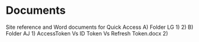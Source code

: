 # Documents
Site reference and Word documents for Quick Access
A) Folder LG
        1)
        2)
B) Folder AJ
        1) AccessToken Vs ID Token Vs Refresh Token.docx
        2)
